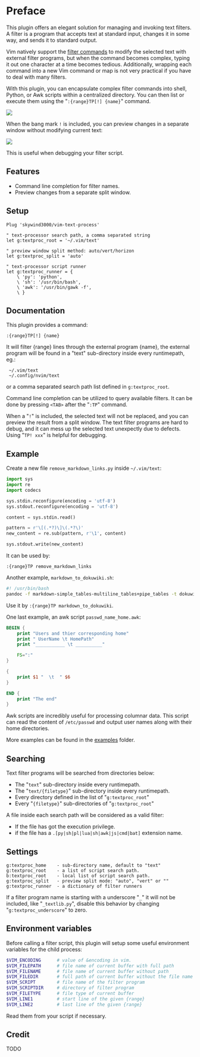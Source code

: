 # Preface

This plugin offers an elegant solution for managing and invoking text filters. A filter is a program that accepts text at standard input, changes it in some way, and sends it to standard output.

Vim natively support the [filter commands](https://vimhelp.org/change.txt.html#filter) to modify the selected text with external filter programs, but when the command becomes complex, typing it out one character at a time becomes tedious. Additionally, wrapping each command into a new Vim command or map is not very practical if you have to deal with many filters.

With this plugin, you can encapsulate complex filter commands into shell, Python, or Awk scripts within a centralized directory. You can then list or execute them using the "`:{range}TP[!] {name}`" command.

![](https://skywind3000.github.io/images/p/textproc/tp1.gif)

When the bang mark `!` is included, you can preview changes in a separate window without modifying current text:

![](https://skywind3000.github.io/images/p/textproc/tp2.gif)

This is useful when debugging your filter script.


## Features

- Command line completion for filter names.
- Preview changes from a separate split window.


## Setup

```VimL
Plug 'skywind3000/vim-text-process'

" text-processor search path, a comma separated string
let g:textproc_root = '~/.vim/text'

" preview window split method: auto/vert/horizon
let g:textproc_split = 'auto'

" text-processor script runner
let g:textproc_runner = {
    \ 'py': 'python',
    \ 'sh': '/usr/bin/bash',
    \ 'awk': '/usr/bin/gawk -f',
    \ }
```

## Documentation

This plugin provides a command:

```viml
:{range}TP[!] {name}
```

It will filter {range} lines through the external program {name}, the external program will be found in a "text" sub-directory inside every runtimepath, eg.:

     ~/.vim/text
     ~/.config/nvim/text

or a comma separated search path list defined in `g:textproc_root`.

Command line completion can be utilized to query available filters. It can be done by pressing `<TAB>` after the "`:TP`" command.

When a "`!`" is included, the selected text will not be replaced, and you can preview the result from a split window. The text filter programs are hard to debug, and it can mess up the selected text unexpectly due to defects. Using "`TP! xxx`" is helpful for debugging.

## Example

Create a new file `remove_markdown_links.py` inside `~/.vim/text`:

```python
import sys
import re
import codecs

sys.stdin.reconfigure(encoding = 'utf-8')
sys.stdout.reconfigure(encoding = 'utf-8')

content = sys.stdin.read()

pattern = r'\[(.*?)\]\(.*?\)'
new_content = re.sub(pattern, r'\1', content)

sys.stdout.write(new_content)
```

It can be used by:

```viml
:{range}TP remove_markdown_links
```

Another example, `markdown_to_dokuwiki.sh`:

```bash
#! /usr/bin/bash
pandoc -f markdown-simple_tables-multiline_tables+pipe_tables -t dokuwiki
```

Use it by `:{range}TP markdown_to_dokuwiki`.

One last example, an awk script `passwd_name_home.awk`:

```awk
BEGIN {
    print "Users and thier corresponding home"
    print " UserName \t HomePath"
    print "___________ \t __________"

    FS=":"
}

{
    print $1 "  \t  " $6
}

END {
    print "The end"
}

```

Awk scripts are incredibly useful for processing columnar data. This script can read the content of `/etc/passwd` and output user names along with their home directories.

More examples can be found in the [examples](examples) folder.


## Searching

Text filter programs will be searched from directories below:

- The "`text`" sub-directory inside every runtimepath.
- The "`text/{filetype}`" sub-directory inside every runtimepath.
- Every directory defined in the list of "`g:textproc_root`"
- Every "`{filetype}`" sub-directories of "`g:textproc_root`"

A file inside each search path will be considered as a valid filter:

- If the file has got the execution privilege.
- if the file has a `.[py|sh|pl|lua|sh|awk|js|cmd|bat]` extension name.

## Settings

```
g:textproc_home    - sub-directory name, default to "text"
g:textproc_root    - a list of script search path.
b:textproc_root    - local list of script search path.
g:textproc_split   - preview split mode: "auto", "vert" or ""
g:textproc_runner  - a dictionary of filter runners
```

If a filter program name is starting with a underscore "`_`" it will not be included, like "`_textlib.py`", disable this behavior by changing "`g:textproc_underscore`" to zero.

## Environment variables

Before calling a filter script, this plugin will setup some useful environment variables for the child process:

```bash
$VIM_ENCODING      # value of &encoding in vim.
$VIM_FILEPATH      # file name of current buffer with full path
$VIM_FILENAME      # file name of current buffer without path
$VIM_FILEDIR       # full path of current buffer without the file name
$VIM_SCRIPT        # file name of the filter program
$VIM_SCRIPTDIR     # directory of filter program
$VIM_FILETYPE      # file type of current buffer
$VIM_LINE1         # start line of the given {range}
$VIM_LINE2         # last line of the given {range}
```

Read them from your script if necessary.

## Credit

TODO

